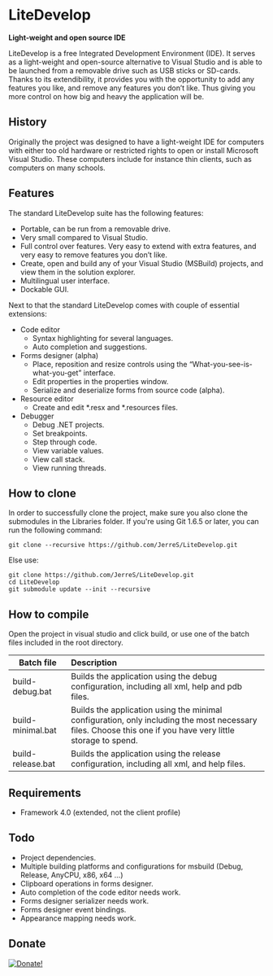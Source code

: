 ﻿LiteDevelop
===
**Light-weight and open source IDE**

LiteDevelop is a free Integrated Development Environment (IDE). It serves as a light-weight and open-source alternative to Visual Studio and is able to be launched from a removable drive such as USB sticks or SD-cards. Thanks to its extendibility, it provides you with the opportunity to add any features you like, and remove any features you don’t like. Thus giving you more control on how big and heavy the application will be. 

History
---
Originally the project was designed to have a light-weight IDE for computers with either too old hardware or restricted rights to open or install Microsoft Visual Studio. These computers include for instance thin clients, such as computers on many schools.

Features
---
The standard LiteDevelop suite has the following features:
-   Portable, can be run from a removable drive.
-    Very small compared to Visual Studio.
-	Full control over features. Very easy to extend with extra features, and very easy to remove features you don’t like. 
-	Create, open and build any of your Visual Studio (MSBuild) projects, and view them in the solution explorer.
-	Multilingual user interface.
-	Dockable GUI. 

Next to that the standard LiteDevelop comes with couple of essential extensions:
-	Code editor
    -	Syntax highlighting for several languages.
    -	Auto completion and suggestions.
-	Forms designer (alpha)
    -	Place, reposition and resize controls using the “What-you-see-is-what-you-get” interface.
    -	Edit properties in the properties window.
    -	Serialize and deserialize forms from source code (alpha). 
-   Resource editor
    -   Create and edit *.resx and *.resources files.
-   Debugger
    -   Debug .NET projects.
    -   Set breakpoints.
    -   Step through code.
    -   View variable values.
    -   View call stack.
    -   View running threads.

How to clone
---

In order to successfully clone the project, make sure you also clone the submodules in the Libraries folder. If you're using Git 1.6.5 or later, you can run the following command:
```
git clone --recursive https://github.com/JerreS/LiteDevelop.git
```

Else use:

```
git clone https://github.com/JerreS/LiteDevelop.git
cd LiteDevelop
git submodule update --init --recursive
```


How to compile
---
Open the project in visual studio and click build, or use one of the batch files included in the root directory.

| Batch file        | Description
| ----------------- |:-------------
| build-debug.bat   | Builds the application using the debug configuration, including all xml, help and pdb files.
| build-minimal.bat | Builds the application using the minimal configuration, only including the most necessary files. Choose this one if you have very little storage to spend.
| build-release.bat | Builds the application using the release configuration, including all xml, and help files.    


Requirements
---
-    Framework 4.0 (extended, not the client profile)

Todo
---
-	Project dependencies.
-   Multiple building platforms and configurations for msbuild (Debug, Release, AnyCPU, x86, x64 ...)
-	Clipboard operations in forms designer.
-	Auto completion of the code editor needs work.
-   Forms designer serializer needs work.
-	Forms designer event bindings.
-   Appearance mapping needs work.


Donate
---

[![Donate!](https://www.paypalobjects.com/en_US/GB/i/btn/btn_donateCC_LG.gif)](https://www.paypal.com/cgi-bin/webscr?cmd=_s-xclick&hosted_button_id=VS2P6V5X85QHA)